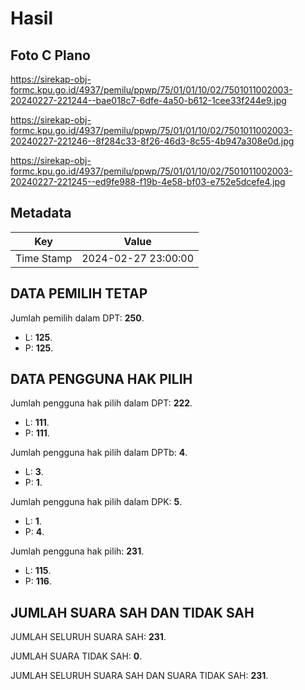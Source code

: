 # Hasil

## Foto C Plano

https://sirekap-obj-formc.kpu.go.id/4937/pemilu/ppwp/75/01/01/10/02/7501011002003-20240227-221244--bae018c7-6dfe-4a50-b612-1cee33f244e9.jpg

https://sirekap-obj-formc.kpu.go.id/4937/pemilu/ppwp/75/01/01/10/02/7501011002003-20240227-221246--8f284c33-8f26-46d3-8c55-4b947a308e0d.jpg

https://sirekap-obj-formc.kpu.go.id/4937/pemilu/ppwp/75/01/01/10/02/7501011002003-20240227-221245--ed9fe988-f19b-4e58-bf03-e752e5dcefe4.jpg


## Metadata

| Key        | Value               |
| ---------- | ------------------- |
| Time Stamp | 2024-02-27 23:00:00 |


## DATA PEMILIH TETAP

Jumlah pemilih dalam DPT: **250**.
 * L: **125**.
 * P: **125**.

## DATA PENGGUNA HAK PILIH

Jumlah pengguna hak pilih dalam DPT: **222**.
 * L: **111**.
 * P: **111**.

Jumlah pengguna hak pilih dalam DPTb: **4**.
 * L: **3**.
 * P: **1**.

Jumlah pengguna hak pilih dalam DPK: **5**.
 * L: **1**.
 * P: **4**.

Jumlah pengguna hak pilih: **231**.
 * L: **115**.
 * P: **116**.

## JUMLAH SUARA SAH DAN TIDAK SAH

JUMLAH SELURUH SUARA SAH: **231**.

JUMLAH SUARA TIDAK SAH: **0**.

JUMLAH SELURUH SUARA SAH DAN SUARA TIDAK SAH: **231**.


